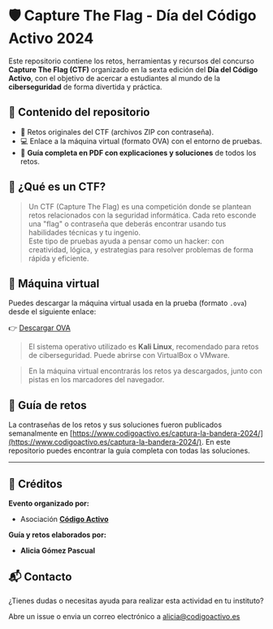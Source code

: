 # 🛡️ Capture The Flag - Día del Código Activo 2024

Este repositorio contiene los retos, herramientas y recursos del concurso **Capture The Flag (CTF)** organizado en la sexta edición del **Día del Código Activo**, con el objetivo de acercar a estudiantes al mundo de la **ciberseguridad** de forma divertida y práctica.

## 📁 Contenido del repositorio

- 🔐 Retos originales del CTF (archivos ZIP con contraseña).
- 💻 Enlace a la máquina virtual (formato OVA) con el entorno de pruebas.
- 📖 **Guía completa en PDF con explicaciones y soluciones** de todos los retos.

## 🧠 ¿Qué es un CTF?

> Un CTF (Capture The Flag) es una competición donde se plantean retos relacionados con la seguridad informática. Cada reto esconde una "flag" o contraseña que deberás encontrar usando tus habilidades técnicas y tu ingenio.  
> Este tipo de pruebas ayuda a pensar como un hacker: con creatividad, lógica, y estrategias para resolver problemas de forma rápida y eficiente.

## 💾 Máquina virtual

Puedes descargar la máquina virtual usada en la prueba (formato `.ova`) desde el siguiente enlace:

👉 [Descargar OVA](https://drive.google.com/file/d/10DzzlE1GCgdiAuUyRRgTwCWp8zYF7d14/view?usp=sharing)

> El sistema operativo utilizado es **Kali Linux**, recomendado para retos de ciberseguridad. Puede abrirse con VirtualBox o VMware.

> En la máquina virtual encontrarás los retos ya descargados, junto con pistas en los marcadores del navegador.

## 📘 Guía de retos
La contraseñas de los retos y sus soluciones fueron publicados semanalmente en [https://www.codigoactivo.es/captura-la-bandera-2024/](https://www.codigoactivo.es/captura-la-bandera-2024/). En este repositorio puedes encontrar la guía completa con todas las soluciones.

---

## 🙌 Créditos

**Evento organizado por:**  
- Asociación **[Código Activo](https://www.codigoactivo.es/)**

**Guía y retos elaborados por:**  
- **Alicia Gómez Pascual**

## 📬 Contacto

¿Tienes dudas o necesitas ayuda para realizar esta actividad en tu instituto?

Abre un issue o envia un correo electrónico a alicia@codigoactivo.es





